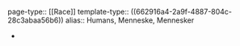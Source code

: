 page-type:: [[Race]]
template-type:: ((662916a4-2a9f-4887-804c-28c3abaa56b6))
alias:: Humans, Menneske, Mennesker

-